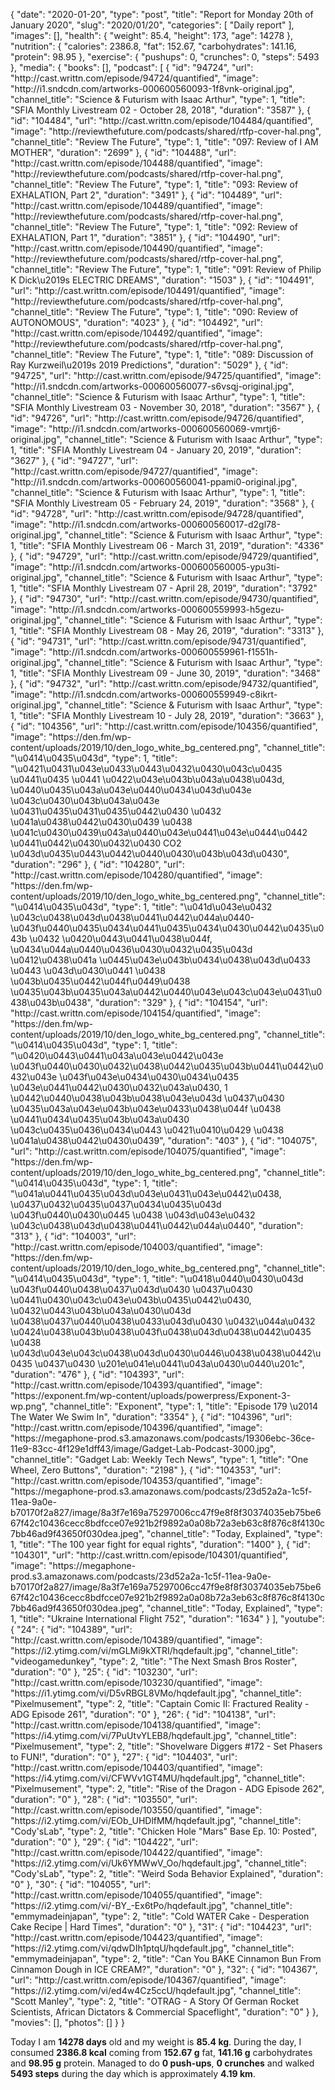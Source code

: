 {
    "date": "2020-01-20",
    "type": "post",
    "title": "Report for Monday 20th of January 2020",
    "slug": "2020\/01\/20",
    "categories": [
        "Daily report"
    ],
    "images": [],
    "health": {
        "weight": 85.4,
        "height": 173,
        "age": 14278
    },
    "nutrition": {
        "calories": 2386.8,
        "fat": 152.67,
        "carbohydrates": 141.16,
        "protein": 98.95
    },
    "exercise": {
        "pushups": 0,
        "crunches": 0,
        "steps": 5493
    },
    "media": {
        "books": [],
        "podcast": [
            {
                "id": "94724",
                "url": "http:\/\/cast.writtn.com\/episode\/94724\/quantified",
                "image": "http:\/\/i1.sndcdn.com\/artworks-000600560093-1f8vnk-original.jpg",
                "channel_title": "Science & Futurism with Isaac Arthur",
                "type": 1,
                "title": "SFIA Monthly Livestream 02 - October 28, 2018",
                "duration": "3587"
            },
            {
                "id": "104484",
                "url": "http:\/\/cast.writtn.com\/episode\/104484\/quantified",
                "image": "http:\/\/reviewthefuture.com\/podcasts\/shared\/rtfp-cover-hal.png",
                "channel_title": "Review The Future",
                "type": 1,
                "title": "097: Review of I AM MOTHER",
                "duration": "2699"
            },
            {
                "id": "104488",
                "url": "http:\/\/cast.writtn.com\/episode\/104488\/quantified",
                "image": "http:\/\/reviewthefuture.com\/podcasts\/shared\/rtfp-cover-hal.png",
                "channel_title": "Review The Future",
                "type": 1,
                "title": "093: Review of EXHALATION, Part 2",
                "duration": "3491"
            },
            {
                "id": "104489",
                "url": "http:\/\/cast.writtn.com\/episode\/104489\/quantified",
                "image": "http:\/\/reviewthefuture.com\/podcasts\/shared\/rtfp-cover-hal.png",
                "channel_title": "Review The Future",
                "type": 1,
                "title": "092: Review of EXHALATION, Part 1",
                "duration": "3851"
            },
            {
                "id": "104490",
                "url": "http:\/\/cast.writtn.com\/episode\/104490\/quantified",
                "image": "http:\/\/reviewthefuture.com\/podcasts\/shared\/rtfp-cover-hal.png",
                "channel_title": "Review The Future",
                "type": 1,
                "title": "091: Review of Philip K Dick\u2019s ELECTRIC DREAMS",
                "duration": "1503"
            },
            {
                "id": "104491",
                "url": "http:\/\/cast.writtn.com\/episode\/104491\/quantified",
                "image": "http:\/\/reviewthefuture.com\/podcasts\/shared\/rtfp-cover-hal.png",
                "channel_title": "Review The Future",
                "type": 1,
                "title": "090: Review of AUTONOMOUS",
                "duration": "4023"
            },
            {
                "id": "104492",
                "url": "http:\/\/cast.writtn.com\/episode\/104492\/quantified",
                "image": "http:\/\/reviewthefuture.com\/podcasts\/shared\/rtfp-cover-hal.png",
                "channel_title": "Review The Future",
                "type": 1,
                "title": "089: Discussion of Ray Kurzweil\u2019s 2019 Predictions",
                "duration": "5029"
            },
            {
                "id": "94725",
                "url": "http:\/\/cast.writtn.com\/episode\/94725\/quantified",
                "image": "http:\/\/i1.sndcdn.com\/artworks-000600560077-s6vsqj-original.jpg",
                "channel_title": "Science & Futurism with Isaac Arthur",
                "type": 1,
                "title": "SFIA Monthly Livestream 03 - November 30, 2018",
                "duration": "3567"
            },
            {
                "id": "94726",
                "url": "http:\/\/cast.writtn.com\/episode\/94726\/quantified",
                "image": "http:\/\/i1.sndcdn.com\/artworks-000600560069-vmrtj6-original.jpg",
                "channel_title": "Science & Futurism with Isaac Arthur",
                "type": 1,
                "title": "SFIA Monthly Livestream 04 - January 20, 2019",
                "duration": "3627"
            },
            {
                "id": "94727",
                "url": "http:\/\/cast.writtn.com\/episode\/94727\/quantified",
                "image": "http:\/\/i1.sndcdn.com\/artworks-000600560041-ppami0-original.jpg",
                "channel_title": "Science & Futurism with Isaac Arthur",
                "type": 1,
                "title": "SFIA Monthly Livestream 05 - February 24, 2019",
                "duration": "3568"
            },
            {
                "id": "94728",
                "url": "http:\/\/cast.writtn.com\/episode\/94728\/quantified",
                "image": "http:\/\/i1.sndcdn.com\/artworks-000600560017-d2gl78-original.jpg",
                "channel_title": "Science & Futurism with Isaac Arthur",
                "type": 1,
                "title": "SFIA Monthly Livestream 06 - March 31, 2019",
                "duration": "4336"
            },
            {
                "id": "94729",
                "url": "http:\/\/cast.writtn.com\/episode\/94729\/quantified",
                "image": "http:\/\/i1.sndcdn.com\/artworks-000600560005-ypu3ti-original.jpg",
                "channel_title": "Science & Futurism with Isaac Arthur",
                "type": 1,
                "title": "SFIA Monthly Livestream 07 - April 28, 2019",
                "duration": "3792"
            },
            {
                "id": "94730",
                "url": "http:\/\/cast.writtn.com\/episode\/94730\/quantified",
                "image": "http:\/\/i1.sndcdn.com\/artworks-000600559993-h5gezu-original.jpg",
                "channel_title": "Science & Futurism with Isaac Arthur",
                "type": 1,
                "title": "SFIA Monthly Livestream 08 - May 26, 2019",
                "duration": "3313"
            },
            {
                "id": "94731",
                "url": "http:\/\/cast.writtn.com\/episode\/94731\/quantified",
                "image": "http:\/\/i1.sndcdn.com\/artworks-000600559961-f1551h-original.jpg",
                "channel_title": "Science & Futurism with Isaac Arthur",
                "type": 1,
                "title": "SFIA Monthly Livestream 09 - June 30, 2019",
                "duration": "3468"
            },
            {
                "id": "94732",
                "url": "http:\/\/cast.writtn.com\/episode\/94732\/quantified",
                "image": "http:\/\/i1.sndcdn.com\/artworks-000600559949-c8ikrt-original.jpg",
                "channel_title": "Science & Futurism with Isaac Arthur",
                "type": 1,
                "title": "SFIA Monthly Livestream 10 - July 28, 2019",
                "duration": "3663"
            },
            {
                "id": "104356",
                "url": "http:\/\/cast.writtn.com\/episode\/104356\/quantified",
                "image": "https:\/\/den.fm\/wp-content\/uploads\/2019\/10\/den_logo_white_bg_centered.png",
                "channel_title": "\u0414\u0435\u043d",
                "type": 1,
                "title": "\u0421\u0431\u043e\u0433\u0443\u0432\u0430\u043c\u0435 \u0441\u0435 \u0441 \u0422\u043e\u043b\u043a\u0438\u043d, \u0440\u0435\u043a\u043e\u0440\u0434\u043d\u043e \u043c\u0430\u043b\u043a\u043e \u0431\u0435\u0431\u0435\u0442\u0430 \u0432 \u041a\u0438\u0442\u0430\u0439 \u0438 \u041c\u0430\u0439\u043a\u0440\u043e\u0441\u043e\u0444\u0442 \u0441\u0442\u0430\u0432\u0430 CO2 \u043d\u0435\u0443\u0442\u0440\u0430\u043b\u043d\u0430",
                "duration": "296"
            },
            {
                "id": "104280",
                "url": "http:\/\/cast.writtn.com\/episode\/104280\/quantified",
                "image": "https:\/\/den.fm\/wp-content\/uploads\/2019\/10\/den_logo_white_bg_centered.png",
                "channel_title": "\u0414\u0435\u043d",
                "type": 1,
                "title": "\u041d\u043e\u0432 \u043c\u0438\u043d\u0438\u0441\u0442\u044a\u0440-\u043f\u0440\u0435\u0434\u0441\u0435\u0434\u0430\u0442\u0435\u043b \u0432 \u0420\u0443\u0441\u0438\u044f, \u0434\u044a\u0440\u0436\u0430\u0432\u0435\u043d \u0412\u0438\u041a \u0445\u043e\u043b\u0434\u0438\u043d\u0433 \u0443 \u043d\u0430\u0441 \u0438 \u043b\u0435\u0442\u044f\u0449\u0438 \u0435\u043b\u0435\u043a\u0442\u0440\u043e\u043c\u043e\u0431\u0438\u043b\u0438",
                "duration": "329"
            },
            {
                "id": "104154",
                "url": "http:\/\/cast.writtn.com\/episode\/104154\/quantified",
                "image": "https:\/\/den.fm\/wp-content\/uploads\/2019\/10\/den_logo_white_bg_centered.png",
                "channel_title": "\u0414\u0435\u043d",
                "type": 1,
                "title": "\u0420\u0443\u0441\u043a\u043e\u0442\u043e \u043f\u0440\u0430\u0432\u0438\u0442\u0435\u043b\u0441\u0442\u0432\u043e \u043f\u043e\u0434\u0430\u0434\u0435 \u043e\u0441\u0442\u0430\u0432\u043a\u0430, 1 \u0442\u0440\u0438\u043b\u0438\u043e\u043d \u0437\u0430 \u0435\u043a\u043e\u043b\u043e\u0433\u0438\u044f \u0438 \u0441\u0434\u0435\u043b\u043a\u0430 \u043c\u0435\u0436\u0434\u0443 \u0421\u0410\u0429 \u0438 \u041a\u0438\u0442\u0430\u0439",
                "duration": "403"
            },
            {
                "id": "104075",
                "url": "http:\/\/cast.writtn.com\/episode\/104075\/quantified",
                "image": "https:\/\/den.fm\/wp-content\/uploads\/2019\/10\/den_logo_white_bg_centered.png",
                "channel_title": "\u0414\u0435\u043d",
                "type": 1,
                "title": "\u041a\u0441\u0435\u043d\u043e\u0431\u043e\u0442\u0438, \u0437\u0432\u0435\u0437\u0434\u0435\u043d \u043f\u0440\u0430\u0445 \u0438 \u043d\u043e\u0432 \u043c\u0438\u043d\u0438\u0441\u0442\u044a\u0440",
                "duration": "313"
            },
            {
                "id": "104003",
                "url": "http:\/\/cast.writtn.com\/episode\/104003\/quantified",
                "image": "https:\/\/den.fm\/wp-content\/uploads\/2019\/10\/den_logo_white_bg_centered.png",
                "channel_title": "\u0414\u0435\u043d",
                "type": 1,
                "title": "\u0418\u0440\u0430\u043d \u043f\u0440\u0438\u0437\u043d\u0430 \u0437\u0430 \u0441\u0430\u043c\u043e\u043b\u0435\u0442\u0430, \u0432\u0443\u043b\u043a\u0430\u043d \u0438\u0437\u0440\u0438\u0433\u043d\u0430 \u0432\u044a\u0432 \u0424\u0438\u043b\u0438\u043f\u0438\u043d\u0438\u0442\u0435 \u0438 \u043d\u043e\u043c\u0438\u043d\u0430\u0446\u0438\u0438\u0442\u0435 \u0437\u0430 \u201e\u041e\u0441\u043a\u0430\u0440\u201c",
                "duration": "476"
            },
            {
                "id": "104393",
                "url": "http:\/\/cast.writtn.com\/episode\/104393\/quantified",
                "image": "https:\/\/exponent.fm\/wp-content\/uploads\/powerpress\/Exponent-3-wp.png",
                "channel_title": "Exponent",
                "type": 1,
                "title": "Episode 179 \u2014 The Water We Swim In",
                "duration": "3354"
            },
            {
                "id": "104396",
                "url": "http:\/\/cast.writtn.com\/episode\/104396\/quantified",
                "image": "https:\/\/megaphone-prod.s3.amazonaws.com\/podcasts\/19306ebc-36ce-11e9-83cc-4f129e1dff43\/image\/Gadget-Lab-Podcast-3000.jpg",
                "channel_title": "Gadget Lab: Weekly Tech News",
                "type": 1,
                "title": "One Wheel, Zero Buttons",
                "duration": "2198"
            },
            {
                "id": "104353",
                "url": "http:\/\/cast.writtn.com\/episode\/104353\/quantified",
                "image": "https:\/\/megaphone-prod.s3.amazonaws.com\/podcasts\/23d52a2a-1c5f-11ea-9a0e-b70170f2a827\/image\/8a3f7e169a75297006cc47f9e8f8f30374035eb75be667f42c10436cecc8bdfcce07e921b2f9892a0a08b72a3eb63c8f876c8f4130c7bb46ad9f43650f030dea.jpeg",
                "channel_title": "Today, Explained",
                "type": 1,
                "title": "The 100 year fight for equal rights",
                "duration": "1400"
            },
            {
                "id": "104301",
                "url": "http:\/\/cast.writtn.com\/episode\/104301\/quantified",
                "image": "https:\/\/megaphone-prod.s3.amazonaws.com\/podcasts\/23d52a2a-1c5f-11ea-9a0e-b70170f2a827\/image\/8a3f7e169a75297006cc47f9e8f8f30374035eb75be667f42c10436cecc8bdfcce07e921b2f9892a0a08b72a3eb63c8f876c8f4130c7bb46ad9f43650f030dea.jpeg",
                "channel_title": "Today, Explained",
                "type": 1,
                "title": "Ukraine International Flight 752",
                "duration": "1634"
            }
        ],
        "youtube": {
            "24": {
                "id": "104389",
                "url": "http:\/\/cast.writtn.com\/episode\/104389\/quantified",
                "image": "https:\/\/i2.ytimg.com\/vi\/mGLMi9kXTRI\/hqdefault.jpg",
                "channel_title": "videogamedunkey",
                "type": 2,
                "title": "The Next Smash Bros Roster",
                "duration": "0"
            },
            "25": {
                "id": "103230",
                "url": "http:\/\/cast.writtn.com\/episode\/103230\/quantified",
                "image": "https:\/\/i1.ytimg.com\/vi\/D5vRBGL8VMo\/hqdefault.jpg",
                "channel_title": "Pixelmusement",
                "type": 2,
                "title": "Captain Comic II: Fractured Reality - ADG Episode 261",
                "duration": "0"
            },
            "26": {
                "id": "104138",
                "url": "http:\/\/cast.writtn.com\/episode\/104138\/quantified",
                "image": "https:\/\/i4.ytimg.com\/vi\/7PuUtvYLEB8\/hqdefault.jpg",
                "channel_title": "Pixelmusement",
                "type": 2,
                "title": "Shovelware Diggers #172 - Set Phasers to FUN!",
                "duration": "0"
            },
            "27": {
                "id": "104403",
                "url": "http:\/\/cast.writtn.com\/episode\/104403\/quantified",
                "image": "https:\/\/i4.ytimg.com\/vi\/CFWVv1GT4MU\/hqdefault.jpg",
                "channel_title": "Pixelmusement",
                "type": 2,
                "title": "Rise of the Dragon - ADG Episode 262",
                "duration": "0"
            },
            "28": {
                "id": "103550",
                "url": "http:\/\/cast.writtn.com\/episode\/103550\/quantified",
                "image": "https:\/\/i2.ytimg.com\/vi\/EOb_UHDlfMM\/hqdefault.jpg",
                "channel_title": "Cody'sLab",
                "type": 2,
                "title": "Chicken Hole \"Mars\" Base Ep. 10: Posted",
                "duration": "0"
            },
            "29": {
                "id": "104422",
                "url": "http:\/\/cast.writtn.com\/episode\/104422\/quantified",
                "image": "https:\/\/i2.ytimg.com\/vi\/Uk6YMWwV_Oo\/hqdefault.jpg",
                "channel_title": "Cody'sLab",
                "type": 2,
                "title": "Weird Soda Behavior Explained",
                "duration": "0"
            },
            "30": {
                "id": "104055",
                "url": "http:\/\/cast.writtn.com\/episode\/104055\/quantified",
                "image": "https:\/\/i2.ytimg.com\/vi\/-BY_-Ex6tPo\/hqdefault.jpg",
                "channel_title": "emmymadeinjapan",
                "type": 2,
                "title": "Cold WATER Cake - Desperation Cake Recipe | Hard Times",
                "duration": "0"
            },
            "31": {
                "id": "104423",
                "url": "http:\/\/cast.writtn.com\/episode\/104423\/quantified",
                "image": "https:\/\/i2.ytimg.com\/vi\/qdwDIh1ptqU\/hqdefault.jpg",
                "channel_title": "emmymadeinjapan",
                "type": 2,
                "title": "Can You BAKE Cinnamon Bun From Cinnamon Dough in ICE CREAM?",
                "duration": "0"
            },
            "32": {
                "id": "104367",
                "url": "http:\/\/cast.writtn.com\/episode\/104367\/quantified",
                "image": "https:\/\/i2.ytimg.com\/vi\/ed4w4Cz5ccU\/hqdefault.jpg",
                "channel_title": "Scott Manley",
                "type": 2,
                "title": "OTRAG - A Story Of German Rocket Scientists, African Dictators & Commercial Spaceflight",
                "duration": "0"
            }
        },
        "movies": [],
        "photos": []
    }
}

Today I am <strong>14278 days</strong> old and my weight is <strong>85.4 kg</strong>. During the day, I consumed <strong>2386.8 kcal</strong> coming from <strong>152.67 g</strong> fat, <strong>141.16 g</strong> carbohydrates and <strong>98.95 g</strong> protein. Managed to do <strong>0 push-ups</strong>, <strong>0 crunches</strong> and walked <strong>5493 steps</strong> during the day which is approximately <strong>4.19 km</strong>.